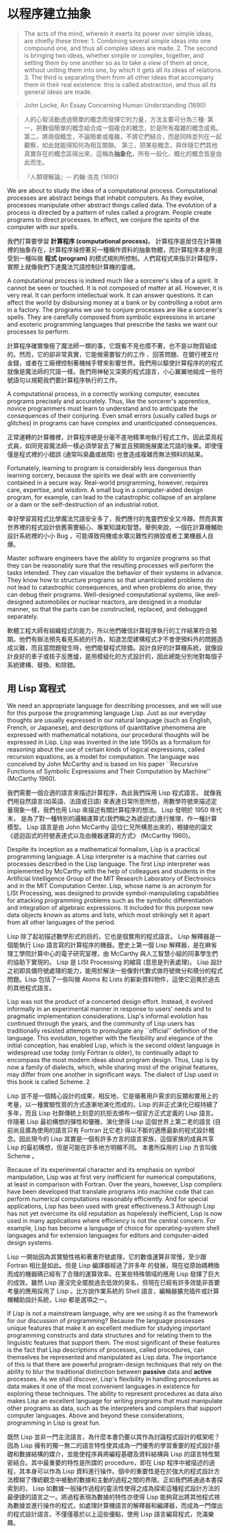 以程序建立抽象
===================

> The acts of the mind, wherein it exerts its power over simple ideas, are chiefly these three: 1. Combining several simple ideas into one compound one, and thus all complex ideas are made. 2. The second is bringing two ideas, whether simple or complex, together, and setting them by one another so as to take a view of them at once, without uniting them into one, by which it gets all its ideas of relations. 3. The third is separating them from all other ideas that accompany them in their real existence: this is called abstraction, and thus all its general ideas are made.

> John Locke, An Essay Concerning Human Understanding (1690)

> 人的心智活動透過簡單的概念而發揮它的力量，方法主要可分為三種:
> 第一，把數個簡單的概念組合成一個複合的概念，於是所有複雜的概念成焉。
> 第二，將兩個概念，不論簡單或複雜，不將它們結合，而是同時並列在一起觀察，如此就能得知何為相互關聯。
> 第三，把某些概念，與伴隨它們其他真實存在的概念區隔出來，這稱為**抽象化**，所有一般化、概化的概念皆是由此而生。
>
> 『人類理解論』-- 約翰·洛克 (1690)

We are about to study the idea of a computational process. Computational processes are abstract beings that inhabit computers. As they evolve, processes manipulate other abstract things called data. The evolution of a process is directed by a pattern of rules called a program. People create programs to direct processes. In effect, we conjure the spirits of the computer with our spells.

我們打算要學習 **計算程序 (computational process)**。 計算程序是居住在計算機裡的抽象存在，計算程序操控著另一種稱作資料的抽象物體，而計算程序本身則是受到一種叫做 **程式 (program)** 的模式規則所控制。人們寫程式來指示計算程序，實際上就像我們下達魔法咒語控制計算機的靈魂。

A computational process is indeed much like a sorcerer's idea of a spirit. It cannot be seen or touched. It is not composed of matter at all. However, it is very real. It can perform intellectual work. It can answer questions. It can affect the world by disbursing money at a bank or by controlling a robot arm in a factory. The programs we use to conjure processes are like a sorcerer's spells. They are carefully composed from symbolic expressions in arcane and esoteric programming languages that prescribe the tasks we want our processes to perform.

計算程序確實像極了魔法師一類的事，它既看不見也摸不著，也不是以物質組成的。然而，它的卻非常真實，它能做需要智力的工作
、回答問題、在銀行裡支付金錢，或者在工廠裡控制著機械手臂來影響世界。我們用以驅使計算程序的的程式就像是魔法師的咒語一樣。我們用神秘又深奧的程式語言，小心翼翼地組成一些符號語句以規範我們要計算程序執行的工作。

A computational process, in a correctly working computer, executes programs precisely and accurately. Thus, like the sorcerer's apprentice, novice programmers must learn to understand and to anticipate the consequences of their conjuring. Even small errors (usually called bugs or glitches) in programs can have complex and unanticipated consequences.

正常運轉的計算機裡，計算程序總是分毫不差地精準地執行程式工作。因此菜鳥程式員，如同見習魔法師一樣必須學習去了解並且預期施展魔法咒語的後果。即使僅僅是程式裡的小錯誤 (通常叫臭蟲或故障) 也會造成複雜而無法預料的結果。

Fortunately, learning to program is considerably less dangerous than learning sorcery, because the spirits we deal with are conveniently contained in a secure way. Real-world programming, however, requires care, expertise, and wisdom. A small bug in a computer-aided design program, for example, can lead to the catastrophic collapse of an airplane or a dam or the self-destruction of an industrial robot.

幸好學習寫程式比學魔法咒語安全多了，我們應付的鬼靈們安全又冷靜。然而真實世界裡的程式設計依舊需要細心、專業知識和智慧。舉例來說，一個在計算機輔助設計系統裡的小小 Bug ，可能導致飛機或水壩災難性的損毀或者工業機器人自爆。

Master software engineers have the ability to organize programs so that they can be reasonably sure that the resulting processes will perform the tasks intended. They can visualize the behavior of their systems in advance. They know how to structure programs so that unanticipated problems do not lead to catastrophic consequences, and when problems do arise, they can debug their programs. Well-designed computational systems, like well-designed automobiles or nuclear reactors, are designed in a modular manner, so that the parts can be constructed, replaced, and debugged separately.

軟體工程大師有組織程式的能力，所以他們確信計算程序執行的工作結果符合預期。他們有辦法預先看見系統的行為，知道怎麼建構程式才不會使預料外的問題造成災難，而且當問題發生時，他們能替程式除錯。設計良好的計算機系統，就像設計良好的車子或核子反應爐，是用模組化的方式設計的，因此總能分別地對每個子系統建構、替換、和除錯。


用 Lisp 寫程式
----------------------------

 We need an appropriate language for describing processes, and we will use for this purpose the programming language Lisp. Just as our everyday thoughts are usually expressed in our natural language (such as English, French, or Japanese), and descriptions of quantitative phenomena are expressed with mathematical notations, our procedural thoughts will be expressed in Lisp. Lisp was invented in the late 1950s as a formalism for reasoning about the use of certain kinds of logical expressions, called recursion equations, as a model for computation. The language was conceived by John McCarthy and is based on his paper ``Recursive Functions of Symbolic Expressions and Their Computation by Machine'' (McCarthy 1960).
 
我們需要一個合適的語言來描述計算程序，為此我們採用 Lisp 程式語言。 就像我們用自然語言(如英語、法語或日語) 來表達日常所思所想，用數學符號來描述定量現象一樣，我們也用 Lisp 來描述有關計算程序的想法。 Lisp 發明於 1950 年代末， 是為了對一種特別的邏輯運算式(我們稱之為遞迴式)進行推理，作一種計算模型。 Lisp 語言是由 John McCarthy 這位仁兄所構思出來的，根據他的論文《遞迴函式的符號表達式以及由機器運算的方式》 (McCarthy 1960)。

Despite its inception as a mathematical formalism, Lisp is a practical programming language. A Lisp interpreter is a machine that carries out processes described in the Lisp language. The first Lisp interpreter was implemented by McCarthy with the help of colleagues and students in the Artificial Intelligence Group of the MIT Research Laboratory of Electronics and in the MIT Computation Center. Lisp, whose name is an acronym for LISt Processing, was designed to provide symbol-manipulating capabilities for attacking programming problems such as the symbolic differentiation and integration of algebraic expressions. It included for this purpose new data objects known as atoms and lists, which most strikingly set it apart from all other languages of the period.

Lisp 除了起初描述數學形式的目的，它也是個實用的程式語言。 Lisp 解釋器是一個能執行 Lisp 語言寫的計算程序的機器。歷史上第一個 Lisp 解釋器，是在麻省理工學院計算中心的電子研究室裡，由  McCarthy 與人工智慧小組的同事學生們的協助下實現的。 Lisp 是 LISt Processing  的縮寫 (意思是列表處理)。 Lisp 設計之初即具備符號處理的能力，能用於解決一些像對代數式做符號微分和積分的程式問題。Lisp 包括了一些叫做 Atoms 和 Lists 的嶄新資料物件，這使它迴異於過去的其他程式語言。

Lisp was not the product of a concerted design effort. Instead, it evolved informally in an experimental manner in response to users' needs and to pragmatic implementation considerations. Lisp's informal evolution has continued through the years, and the community of Lisp users has traditionally resisted attempts to promulgate any ``official'' definition of the language. This evolution, together with the flexibility and elegance of the initial conception, has enabled Lisp, which is the second oldest language in widespread use today (only Fortran is older), to continually adapt to encompass the most modern ideas about program design. Thus, Lisp is by now a family of dialects, which, while sharing most of the original features, may differ from one another in significant ways. The dialect of Lisp used in this book is called Scheme. 2

Lisp 並不是一個精心設計的成果，相反地，它是循著用戶需求的反饋和實用上的考量，以一種實驗性質的方式逐漸地演化而成的。Lisp 的非正式演化已經持續了多年，而且 Lisp 社群傳統上刻意的抗拒去頒布一個官方正式定義的 Lisp 語言。 伴隨著 Lisp 最初構想的彈性和優雅，演化使得 Lisp 這個世界上第二老的語言 (目前尚且廣為使用的語言只有 Fortran 比它老)  得以不斷的適應最新的程式設計概念。因此現今的 Lisp 其實是一個有許多方言的語言家族，這個家族的成員共享 Lisp 的最初構想，但是可能在許多地方明顯不同。 本書所採用的 Lisp 方言叫做 Scheme 。

 Because of its experimental character and its emphasis on symbol manipulation, Lisp was at first very inefficient for numerical computations, at least in comparison with Fortran. Over the years, however, Lisp compilers have been developed that translate programs into machine code that can perform numerical computations reasonably efficiently. And for special applications, Lisp has been used with great effectiveness.3 Although Lisp has not yet overcome its old reputation as hopelessly inefficient, Lisp is now used in many applications where efficiency is not the central concern. For example, Lisp has become a language of choice for operating-system shell languages and for extension languages for editors and computer-aided design systems.
 
Lisp 一開始因為其實驗性格和著重符號處理，它的數值運算非常慢，至少跟 Fortran 相比是如此。但是 Lisp 編譯器經過了許多年 的發展，現在從原始碼轉換而成的機器碼已經有了合理的運算效率。在某些特殊領域的應用 Lisp 發揮了巨大的成效。雖然 Lisp 還沒完全擺脫過去低效的臭名，但現在已經有許多效能非首要考量的應用採用了 Lisp 。比方說作業系統的 Shell 語言，編輯器擴充插件或計算機輔助設計系統，Lisp 都是選項之一。 

If Lisp is not a mainstream language, why are we using it as the framework for our discussion of programming? Because the language possesses unique features that make it an excellent medium for studying important programming constructs and data structures and for relating them to the linguistic features that support them. The most significant of these features is the fact that Lisp descriptions of processes, called procedures, can themselves be represented and manipulated as Lisp data. The importance of this is that there are powerful program-design techniques that rely on the ability to blur the traditional distinction between **passive** data and **active** processes. As we shall discover, Lisp's flexibility in handling procedures as data makes it one of the most convenient languages in existence for exploring these techniques. The ability to represent procedures as data also makes Lisp an excellent language for writing programs that must manipulate other programs as data, such as the interpreters and compilers that support computer languages. Above and beyond these considerations, programming in Lisp is great fun.

既然 Lisp 並非一門主流語言，為什麼本書仍要以其作為討論程式設計的框架呢？因為 Lisp 擁有的獨一無二的語言特性使其成為一門優秀的學習重要的程式設計基礎和數據結構的媒介，並能使程序員將編程基礎及資料結構與 Lisp 的語言特性緊密結合。其中最重要的特性是所謂的 procedure，即在 Lisp 程序中被描述的過程，其本身可以作為 Lisp 資料進行操作。個中的重要性是在於強大的程式設計方法模糊了傳統觀念中被動的數據和主動的過程之間的界限。正如我們將通過本書探索到的， Lisp 如數據一般操作過程的靈活性使得之成為探索這種程式設計方法的最便捷的語言之一。將過程表現為數據的特性亦使得 Lisp 能夠寫出將其他程式視為數據並進行操作的程式，如處理計算機語言的解釋器和編譯器，而成為一門傑出的程式設計語言。不僅僅基於以上這些優點，使用 Lisp 語言編寫程式，充滿樂趣。
